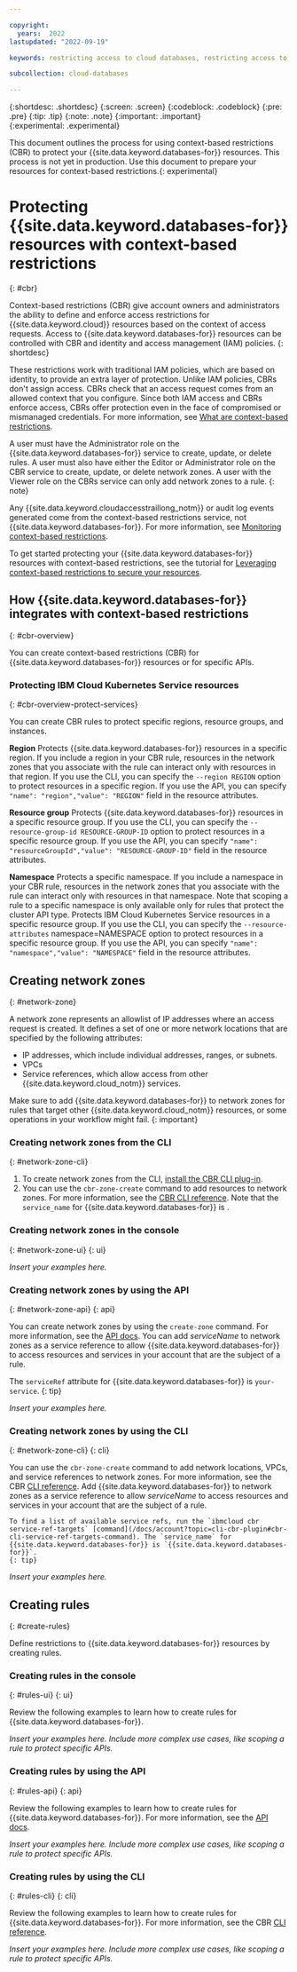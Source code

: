 ```yaml
---

copyright:
  years:  2022
lastupdated: "2022-09-19"

keywords: restricting access to cloud databases, restricting access to ICD, DataStax cbr, Elasticsearch cbr, EnterpriseDB cbr, etcd cbr, mongodb cbr, postgresql cbr, redis cbr, mysql cbr, rabbitmq cbr

subcollection: cloud-databases

---
```


{:shortdesc: .shortdesc}
{:screen: .screen}
{:codeblock: .codeblock}
{:pre: .pre}
{:tip: .tip}
{:note: .note}
{:important: .important}	
{:experimental: .experimental}

This document outlines the process for using context-based restrictions (CBR) to protect your {{site.data.keyword.databases-for}} resources. This process is not yet in production. Use this document to prepare your resources for context-based restrictions.{: experimental}

# Protecting {{site.data.keyword.databases-for}} resources with context-based restrictions
{: #cbr}

Context-based restrictions (CBR) give account owners and administrators the ability to define and enforce access restrictions for {{site.data.keyword.cloud}} resources based on the context of access requests. Access to {{site.data.keyword.databases-for}} resources can be controlled with CBR and identity and access management (IAM) policies.
{: shortdesc}

These restrictions work with traditional IAM policies, which are based on identity, to provide an extra layer of protection. Unlike IAM policies, CBRs don't assign access. CBRs check that an access request comes from an allowed context that you configure. Since both IAM access and CBRs enforce access, CBRs offer protection even in the face of compromised or mismanaged credentials. For more information, see [What are context-based restrictions](/docs/account?topic=account-context-restrictions-whatis).

A user must have the Administrator role on the {{site.data.keyword.databases-for}} service to create, update, or delete rules. A user must also have either the Editor or Administrator role on the CBR service to create, update, or delete network zones. A user with the Viewer role on the CBRs service can only add network zones to a rule. 
{: note}

Any {{site.data.keyword.cloudaccesstraillong_notm}} or audit log events generated come from the context-based restrictions service, not {{site.data.keyword.databases-for}}. For more information, see [Monitoring context-based restrictions](/docs/account?topic=account-cbr-monitor).

To get started protecting your {{site.data.keyword.databases-for}} resources with context-based restrictions, see the tutorial for [Leveraging context-based restrictions to secure your resources](/docs/account?topic=account-context-restrictions-tutorial).

<!-- Most services can include only the content above this comment. If your service has limitations, stipulations as to how rules and network zones are enforced, or other use cases specific to your service, then review the following section to include additional information. -->

## How {{site.data.keyword.databases-for}} integrates with context-based restrictions
{: #cbr-overview}

You can create context-based restrictions (CBR) for {{site.data.keyword.databases-for}} resources or for specific APIs.

### Protecting IBM Cloud Kubernetes Service resources
{: #cbr-overview-protect-services}

You can create CBR rules to protect specific regions, resource groups, and instances.

**Region**
   Protects {{site.data.keyword.databases-for}} resources in a specific region. If you include a region in your CBR rule, resources in the network zones that you associate with the rule can interact only with resources in that region.
   If you use the CLI, you can specify the `--region REGION` option to protect resources in a specific region.
   If you use the API, you can specify `"name": "region","value": "REGION"` field in the resource attributes.

**Resource group**
   Protects {{site.data.keyword.databases-for}} resources in a specific resource group.
   If you use the CLI, you can specify the `--resource-group-id RESOURCE-GROUP-ID` option to protect resources in a specific resource group.
   If you use the API, you can specify `"name": "resourceGroupId","value": "RESOURCE-GROUP-ID"` field in the resource attributes.

**Namespace**
   Protects a specific namespace. If you include a namespace in your CBR rule, resources in the network zones that you associate with the rule can interact only with resources in that namespace. Note that scoping a rule to a specific namespace is only available only for rules that protect the cluster API type.
   Protects IBM Cloud Kubernetes Service resources in a specific resource group.
   If you use the CLI, you can specify the `--resource-attributes` namespace=NAMESPACE option to protect resources in a specific resource group.
   If you use the API, you can specify `"name": "namespace","value": "NAMESPACE"` field in the resource attributes.

## Creating network zones 
{: #network-zone}

A network zone represents an allowlist of IP addresses where an access request is created. It defines a set of one or more network locations that are specified by the following attributes:

* IP addresses, which include individual addresses, ranges, or subnets.
* VPCs
* Service references, which allow access from other {{site.data.keyword.cloud_notm}} services.

Make sure to add {{site.data.keyword.databases-for}} to network zones for rules that target other {{site.data.keyword.cloud_notm}} resources, or some operations in your workflow might fail.
{: important}


### Creating network zones from the CLI
{: #network-zone-cli}

1. To create network zones from the CLI, [install the CBR CLI plug-in](/docs/account?topic=cli-cbr-plugin#install-cbr-plugin).
1. You can use the `cbr-zone-create` command to add resources to network zones. For more information, see the [CBR CLI reference](https://test.cloud.ibm.com/docs/account?topic=cli-cbr-plugin#cbr-zones-cli). Note that the `service_name` for {{site.data.keyword.databases-for}} is <INSERT SERVICE NAME HERE>.

### Creating network zones in the console
{: #network-zone-ui}
{: ui}

*Insert your examples here.*

### Creating network zones by using the API
{: #network-zone-api}
{: api}

You can create network zones by using the `create-zone` command. For more information, see the [API docs](/apidocs/context-based-restrictions#create-zone). You can add _serviceName_ to network zones as a service reference to allow {{site.data.keyword.databases-for}} to access resources and services in your account that are the subject of a rule.

The `serviceRef` attribute for {{site.data.keyword.databases-for}} is `your-service`.
{: tip}

*Insert your examples here.*

### Creating network zones by using the CLI
{: #network-zone-cli}
{: cli}

You can use the `cbr-zone-create` command to add network locations, VPCs, and service references to network zones. For more information, see the CBR [CLI reference](/docs/account?topic=cli-cbr-plugin#cbr-zones-cli). Add {{site.data.keyword.databases-for}} to network zones as a service reference to allow _serviceName_ to access resources and services in your account that are the subject of a rule.
    
    To find a list of available service refs, run the `ibmcloud cbr service-ref-targets` [command](/docs/account?topic=cli-cbr-plugin#cbr-cli-service-ref-targets-command). The `service_name` for {{site.data.keyword.databases-for}} is `{{site.data.keyword.databases-for}}`.
    {: tip}
    
*Insert your examples here.*

## Creating rules
{: #create-rules}

Define restrictions to {{site.data.keyword.databases-for}} resources by creating rules. 

### Creating rules in the console
{: #rules-ui}
{: ui}

Review the following examples to learn how to create rules for {{site.data.keyword.databases-for}}.

*Insert your examples here. Include more complex use cases, like scoping a rule to protect specific APIs.*

### Creating rules by using the API
{: #rules-api}
{: api}

Review the following examples to learn how to create rules for {{site.data.keyword.databases-for}}. For more information, see the [API docs](/apidocs/context-based-restrictions#create-rule).

*Insert your examples here. Include more complex use cases, like scoping a rule to protect specific APIs.*


### Creating rules by using the CLI
{: #rules-cli}
{: cli}

Review the following examples to learn how to create rules for {{site.data.keyword.databases-for}}. For more information, see the CBR [CLI reference](/docs/account?topic=cli-cbr-plugin). 

*Insert your examples here. Include more complex use cases, like scoping a rule to protect specific APIs.*
